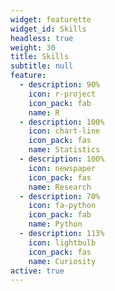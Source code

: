 ```yaml
---
widget: featurette
widget_id: Skills
headless: true
weight: 30
title: Skills
subtitle: null
feature:
  - description: 90%
    icon: r-project
    icon_pack: fab
    name: R
  - description: 100%
    icon: chart-line
    icon_pack: fas
    name: Statistics
  - description: 100%
    icon: newspaper
    icon_pack: fas
    name: Research
  - description: 70%
    icon: fa-python
    icon_pack: fab
    name: Python
  - description: 113%
    icon: lightbulb
    icon_pack: fas
    name: Curiosity
active: true
---
```


